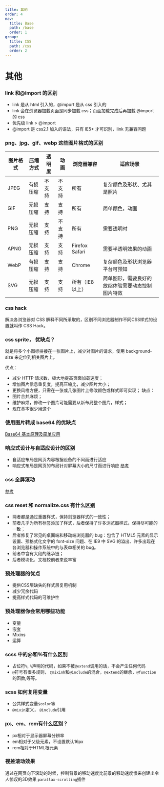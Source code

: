 ```yaml
---
title: 其他
order: 4
nav:
  title: Base
  path: /base
  order: 1
group:
  title: CSS
  path: /css
  order: 2
---
```


# 其他
### link 和@import 的区别
- link 是从 html 引入的，@import 是从 css 引入的
- link 会在浏览器加载页面是同步加载 css；页面加载完成后再加载 @import 的 css
- 优先级 link > @import
- @import 是 css2.1 加入的语法，只有 IE5+ 才可识别，link 无兼容问题

### png、jpg、gif、webp 这些图片格式的区别

| 图片格式 | 压缩方式 | 透明度 | 动画   | 浏览器兼容       | 适应场景                                         |
| -------- | -------- | ------ | ------ | ---------------- | ------------------------------------------------ |
| JPEG     | 有损压缩 | 不支持 | 不支持 | 所有             | 复杂颜色及形状、尤其是照片                       |
| GIF      | 无损压缩 | 支持   | 支持   | 所有             | 简单颜色，动画                                   |
| PNG      | 无损压缩 | 支持   | 不支持 | 所有             | 需要透明时                                       |
| APNG     | 无损压缩 | 支持   | 支持   | Firefox Safari   | 需要半透明效果的动画                             |
| WebP     | 有损压缩 | 支持   | 支持   | Chrome           | 复杂颜色及形状浏览器平台可预知                   |
| SVG      | 无损压缩 | 支持   | 支持   | 所有（IE8 以上） | 简单图形，需要良好的放缩体验需要动态控制图片特效 |

### css hack
解决各浏览器对 CSS 解释不同所采取的，区别不同浏览器制作不同CSS样式的设置就叫作 CSS Hack。

### css sprite， 优缺点？
就是将多个小图标拼接在一张图片上，减少对图片的请求，使用 background-size 来定位到相关图片上。

优点：
- 减少 HTTP 请求数，极大地提高页面加载速度；
- 增加图片信息重复度，提高压缩比，减少图片大小；
- 更换风格方便，只需在一张或几张图片上修改颜色或样式即可实现；
  缺点：
- 图片合并麻烦；
- 维护麻烦，修改一个图片可能需要从新布局整个图片，样式；
- 现在基本很少用这个

### 使用图片转成 base64 的优缺点
[Base64 基本原理及简单应用](https://segmentfault.com/a/1190000012654771)

### 响应式设计与自适应设计的区别
- 自适应布局是网页内容根据设备的不同而进行适应
- 响应式布局是网页的布局针对屏幕大小的尺寸而进行响应
[参考](https://zhuanlan.zhihu.com/p/157443159)

### css 全屏滚动
[参考](https://github.com/haizlin/fe-interview/issues/182)

### css reset 和 normalize.css 有什么区别
- 两者都是通过重置样式，保持浏览器样式的一致性；
- 前者几乎为所有标签添加了样式，后者保持了许多浏览器样式，保持尽可能的一致；
- 后者修复了常见的桌面端和移动端浏览器的 bug：包含了 HTML5 元素的显示设置、预格式化文字的 font-size 问题、在 IE9 中 SVG 的溢出、许多出现在各浏览器和操作系统中的与表单相关的 bug。
- 前者中含有大段的继承链；
- 后者模块化，文档较前者来说丰富

### 预处理器的优点
- 提供CSS层缺失的样式层复用机制
- 减少冗余代码
- 提高样式代码的可维护性

### 预处理器你会常用哪些功能
- 变量
- 嵌套
- Mixins
- 运算

### scss 中的@和％有什么区别
- 占位符`%`, `%`声明的代码，如果不被`@extend`调用的话，不会产生任何代码
- `@`符号有很多规则， `@mixinh`和`@include`的混合，`@extend`的继承，`@function`的函数,等等。

### scss 如何复用变量
- 公共样式变量`$color`等
- `@mixin`定义， `@include`引用

### px、em、rem有什么区别？
- px相对于显示器屏幕分辨率
- em相对于父级元素，不设置默认16px
- rem相对于HTML根元素

### 视差滚动效果
通过在网页向下滚动的时候，控制背景的移动速度比前景的移动速度慢来创建出令人惊叹的3D效果
`parallax-scrolling`插件

